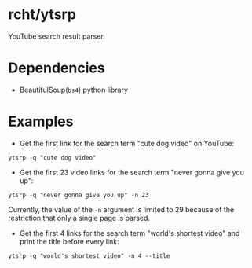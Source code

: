 # rcht/ytsrp

YouTube search result parser. 

# Dependencies

- BeautifulSoup(`bs4`) python library

# Examples

- Get the first link for the search term "cute dog video" on YouTube:

```
ytsrp -q "cute dog video"
```

- Get the first 23 video links for the search term "never gonna give you up":

```
ytsrp -q "never gonna give you up" -n 23
```

Currently, the value of the `-n` argument is limited to 29 because of the restriction that only a single page is parsed. 

- Get the first 4 links for the search term "world's shortest video" and print the title before every link:

```
ytsrp -q "world's shortest video" -n 4 --title
```
